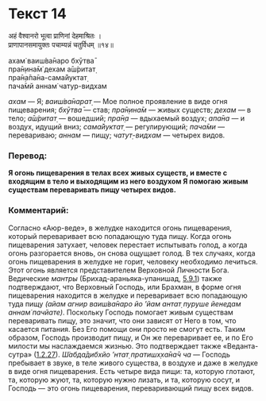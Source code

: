 # Текст 14

अहं वैश्वानरो भूत्वा प्राणिनां देहमाश्रितः ।  
प्राणापानसमायुक्तः पचाम्यन्नं चतुर्विधम् ॥१४॥

ахам̇ ваиш́ва̄наро бхӯтва̄  
пра̄н̣ина̄м̇ дехам а̄ш́ритат̣  
пра̄н̣а̄па̄на-сама̄йуктат̣  
пача̄мй аннам̇ чатур-видхам

_ахам_ — Я; _ваиш́ва̄нарат̣_ — Мое полное проявление в виде огня пищеварения; _бхӯтва̄_ — став; _пра̄н̣ина̄м_ — живых существ; _дехам_ — в тело; _а̄ш́ритат̣_ — вошедший; _пра̄н̣а_ — вдыхаемый воздух; _апа̄на_ — и воздух, идущий вниз; _сама̄йуктат̣_ — регулирующий; _пача̄ми_ — перевариваю; _аннам_ — пищу; _чатут̣-видхам_ — четырех видов.

### Перевод:

**Я огонь пищеварения в телах всех живых существ, и вместе с входящим в тело и выходящим из него воздухом Я помогаю живым существам переваривать пищу четырех видов.**

### Комментарий:

Согласно «Аюр-веде», в желудке находится огонь пищеварения, который переваривает всю попадающую туда пищу. Когда огонь пищеварения затухает, человек перестает испытывать голод, а когда огонь разгорается вновь, он снова ощущает голод. В тех случаях, когда огонь пищеварения в желудке не горит, человеку необходимо лечиться. Этот огонь является представителем Верховной Личности Бога. Ведические _мантры_ (Брихад-араньяка-упанишад, [5.9.1](#)) также подтверждают, что Верховный Господь, или Брахман, в форме огня пищеварения находится в желудке и переваривает всю попадающую туда пищу _(айам агнир ваиш́ва̄наро йо ’йам антат̣ пуруше йенедам аннам̇ пачйате)_. Поскольку Господь помогает живым существам переваривать пищу, это значит, что они зависят от Него в том, что касается питания. Без Его помощи они просто не смогут есть. Таким образом, Господь производит пищу, и Он же переваривает ее, и по Его милости мы наслаждаемся жизнью. Это подтверждает также «Веданта- сутра» ([1.2.27](#)). _Ш́абда̄дибхйо ’нтат̣ пратишх̣ха̄на̄ч ча_ — Господь пребывает в звуке, в теле живого существа, в воздухе и даже в желудке в виде огня пищеварения. Есть четыре вида пищи: та, которую глотают, та, которую жуют, та, которую нужно лизать, и та, которую сосут, и Господь — это огонь пищеварения, переваривающий пищу всех видов.